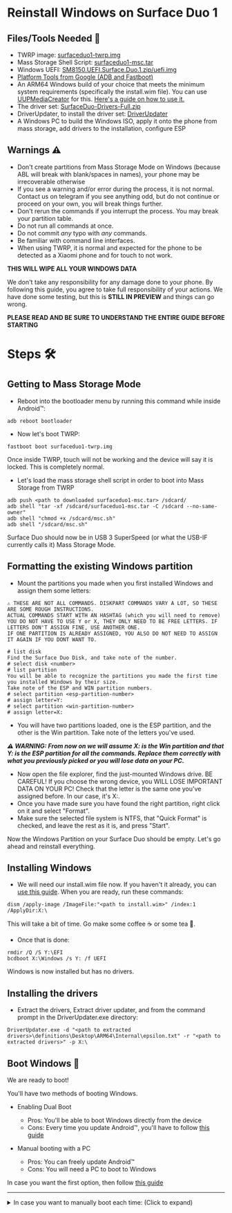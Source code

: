 # Reinstall Windows on Surface Duo 1

## Files/Tools Needed 📃

- TWRP image: [surfaceduo1-twrp.img](https://github.com/WOA-Project/SurfaceDuo-Guides/raw/main/InstallWindows/Files/surfaceduo1-twrp.img)
- Mass Storage Shell Script: [surfaceduo1-msc.tar](https://github.com/WOA-Project/SurfaceDuo-Guides/raw/main/InstallWindows/Files/surfaceduo1-msc.tar)
- Windows UEFI: [SM8150.UEFI.Surface.Duo.1.zip/uefi.img](https://github.com/WOA-Project/SurfaceDuoPkg/releases/)
- [Platform Tools from Google (ADB and Fastboot)](https://developer.android.com/studio/releases/platform-tools)
- An ARM64 Windows build of your choice that meets the minimum system requirements (specifically the install.wim file). You can use [UUPMediaCreator](https://github.com/gus33000/UUPMediaCreator) for this. [Here's a guide on how to use it.](https://github.com/WOA-Project/SurfaceDuo-Guides/blob/main/CreateWindowsISO.md)
- The driver set: [SurfaceDuo-Drivers-Full.zip](https://github.com/WOA-Project/SurfaceDuo-Drivers/releases/)
- DriverUpdater, to install the driver set: [DriverUpdater](https://github.com/WOA-Project/DriverUpdater/releases/)
- A Windows PC to build the Windows ISO, apply it onto the phone from mass storage, add drivers to the installation, configure ESP

## Warnings ⚠️

- Don't create partitions from Mass Storage Mode on Windows (because ABL will break with blank/spaces in names), your phone may be irrecoverable otherwise
- If you see a warning and/or error during the process, it is not normal. Contact us on telegram if you see anything odd, but do not continue or proceed on your own, you will break things further.
- Don't rerun the commands if you interrupt the process. You may break your partition table. 
- Do not run all commands at once.
- Do not commit *any* typo with *any* commands.
- Be familiar with command line interfaces.
- When using TWRP, it is normal and expected for the phone to be detected as a Xiaomi phone and for touch to not work.

**THIS WILL WIPE ALL YOUR WINDOWS DATA**

We don't take any responsibility for any damage done to your phone. By following this guide, you agree to take full responsibility of your actions. We have done some testing,
but this is **STILL IN PREVIEW** and things can go wrong.

**PLEASE READ AND BE SURE TO UNDERSTAND THE ENTIRE GUIDE BEFORE STARTING**

# Steps 🛠️

## Getting to Mass Storage Mode

- Reboot into the bootloader menu by running this command while inside Android™:

```
adb reboot bootloader
```

- Now let's boot TWRP:

```
fastboot boot surfaceduo1-twrp.img
```

Once inside TWRP, touch will not be working and the device will say it is locked. This is completely normal.
- Let's load the mass storage shell script in order to boot into Mass Storage from TWRP

```
adb push <path to downloaded surfaceduo1-msc.tar> /sdcard/
adb shell "tar -xf /sdcard/surfaceduo1-msc.tar -C /sdcard --no-same-owner"
adb shell "chmod +x /sdcard/msc.sh"
adb shell "/sdcard/msc.sh"
```

Surface Duo should now be in USB 3 SuperSpeed (or what the USB-IF currently calls it) Mass Storage Mode.

## Formatting the existing Windows partition

- Mount the partitions you made when you first installed Windows and assign them some letters:

```
⚠️ THESE ARE NOT ALL COMMANDS. DISKPART COMMANDS VARY A LOT, SO THESE ARE SOME ROUGH INSTRUCTIONS.
ACTUAL COMMANDS START WITH AN HASHTAG (which you will need to remove)
YOU DO NOT HAVE TO USE Y or X, THEY ONLY NEED TO BE FREE LETTERS. IF LETTERS DON'T ASSIGN FINE, USE ANOTHER ONE.
IF ONE PARTITION IS ALREADY ASSIGNED, YOU ALSO DO NOT NEED TO ASSIGN IT AGAIN IF YOU DONT WANT TO.

# list disk
Find the Surface Duo Disk, and take note of the number.
# select disk <number>
# list partition
You will be able to recognize the partitions you made the first time you installed Windows by their size. 
Take note of the ESP and WIN partition numbers.
# select partition <esp-partition-number>
# assign letter=Y:
# select partition <win-partition-number>
# assign letter=X:
```

- You will have two partitions loaded, one is the ESP partition, and the other is the Win partition. Take note of the letters you've used.

**_⚠️ WARNING: From now on we will assume X: is the Win partition and that Y: is the ESP partition for all the commands. Replace them correctly with what you previously picked or you will lose data on your PC._**

- Now open the file explorer, find the just-mounted Windows drive. BE CAREFUL! If you choose the wrong device, you WILL LOSE IMPORTANT DATA ON YOUR PC! Check that the letter is the same one you've assigned before. In our case, it's X:\.
- Once you have made sure you have found the right partition, right click on it and select "Format".
- Make sure the selected file system is NTFS, that "Quick Format" is checked, and leave the rest as it is, and press "Start".

Now the Windows Partition on your Surface Duo should be empty. Let's go ahead and reinstall everything.

## Installing Windows

- We will need our install.wim file now. If you haven't it already, you can [use this guide](https://github.com/WOA-Project/SurfaceDuo-Guides/blob/main/CreateWindowsISO.md). When you are ready, run these commands:

```
dism /apply-image /ImageFile:"<path to install.wim>" /index:1 /ApplyDir:X:\
```

This will take a bit of time. Go make some coffee ☕ or some tea 🍵.

- Once that is done:

```
rmdir /Q /S Y:\EFI
bcdboot X:\Windows /s Y: /f UEFI
```

Windows is now installed but has no drivers.

## Installing the drivers

- Extract the drivers, Extract driver updater, and from the command prompt in the DriverUpdater.exe directory:

```
DriverUpdater.exe -d "<path to extracted drivers>\definitions\Desktop\ARM64\Internal\epsilon.txt" -r "<path to extracted drivers>" -p X:\
```

## Boot Windows 🚀

We are ready to boot!
      
You'll have two methods of booting Windows. 
      
- Enabling Dual Boot
    - Pros: You'll be able to boot Windows directly from the device
    - Cons: Every time you update Android™, you'll have to follow [this guide](https://github.com/WOA-Project/SurfaceDuo-Guides/blob/main/InstallWindows/DualBoot-SurfaceDuo1.md)
      
- Manual booting with a PC
    - Pros: You can freely update Android™
    - Cons: You will need a PC to boot to Windows

In case you want the first option, then follow [this guide](https://github.com/WOA-Project/SurfaceDuo-Guides/blob/main/InstallWindows/DualBoot-SurfaceDuo1.md)

---
<details>
  <summary>In case you want to manually boot each time: (Click to expand)</summary>
  <p>

Reboot your device to fastboot, using adb or from the recovery.
      
Let's boot the custom UEFI, from a command prompt:

```
fastboot boot surfaceduo1-uefi.img
```

This step above will be needed every time you will want to boot Windows and needs to be done from the Bootloader mode.

If you did everything right, Windows will now boot! Enjoy!

**Note:** If the Touch keyboard won't show up in OOBE, touch somewhere else (to let the text box loose focus) and then touch into the text box again. As an alternative, you can use the On-Screen Keyboard.
  </p>
</details>
